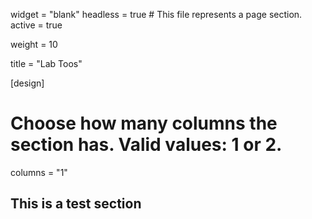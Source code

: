 widget = "blank"
headless = true  # This file represents a page section.
active = true

weight = 10

title = "Lab Toos"

[design]
  # Choose how many columns the section has. Valid values: 1 or 2.
  columns = "1"
  
  
## This is a test section
